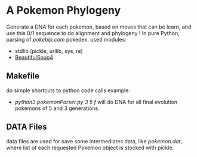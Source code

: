 # A Pokemon Phylogeny
Generate a DNA for each pokemon, based on moves that can be learn, and use this 0/1 sequence to do alignment and phylogeny !
In pure Python, parsing of _pokebip.com_ pokedex.
used modules:
- stdlib (pickle, urllib, sys, re)
- [BeautifulSoup4](https://pypi.python.org/pypi/beautifulsoup4)

## Makefile
do simple shortcuts to python code calls
example:
- *python3 pokemonParser.py 3 5 f* will do DNA for all final evolution pokemons of 5 and 3 generations.

## DATA Files
data files are used for save some intermediates data, like *pokemon.dat*, where list of each requested Pokemon object is stocked with pickle.



